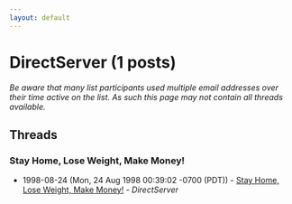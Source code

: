 ```yaml
---
layout: default
---
```


# DirectServer (1 posts)

_Be aware that many list participants used multiple email addresses over their time active on the list. As such this page may not contain all threads available._

## Threads

### Stay Home, Lose Weight, Make Money!
+ 1998-08-24 (Mon, 24 Aug 1998 00:39:02 -0700 (PDT)) - [Stay Home, Lose Weight, Make Money!](/archive/1998/08/e4a5fc0eb795ec340aa7dbb472a5b9194b157125fa5f57493c97e303c0d05d88) - _DirectServer_


